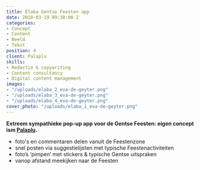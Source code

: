 ```yaml
---
title: Elaba Gentse Feesten app
date: 2018-03-19 09:38:00 Z
categories:
- Concept
- Content
- Beeld
- Tekst
position: 4
client: Palaplu
skills:
- Redactie & copywriting
- Content consultancy
- Digital content management
images:
- "/uploads/elaba_2_eva-de-geyter.png"
- "/uploads/elaba_3_eva-de-geyter.png"
- "/uploads/elaba_4_eva-de-geyter.png"
cover_photo: "/uploads/elaba_1_eva-de-geyter.png"
---
```


**Extreem sympathieke pop-up app voor de Gentse Feesten: eigen concept ism [Palaplu](https://www.palaplu.com).**

* foto's en commentaren delen vanuit de Feestenzone  
* snel posten via suggestielijsten met typische Feestenactiviteiten  
* foto’s ‘pimpen’ met stickers & typische Gentse uitspraken  
* vanop afstand meekijken naar de Feesten  